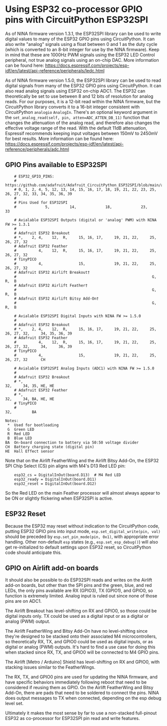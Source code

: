 <!--
SPDX-FileCopyrightText: 2019 ladyada for Adafruit Industries

SPDX-License-Identifier: MIT
-->

# Using ESP32 co-processor GPIO pins with CircuitPython ESP32SPI

As of NINA firmware version 1.3.1, the ESP32SPI library can be used to write digital values to many of the ESP32 GPIO pins using CircuitPython. It can also write "analog" signals using a float between 0 and 1 as the duty cycle (which is converted to an 8-bit integer for use by the NINA firmware). Keep in mind that these are 1000Hz PWM signals using the ESP32 LED Control peripheral, not true analog signals using an on-chip DAC. More information can be found here:
<https://docs.espressif.com/projects/esp-idf/en/latest/api-reference/peripherals/ledc.html>

As of NINA firmware version 1.5.0, the ESP32SPI library can be used to read digital signals from many of the ESP32 GPIO pins using CircuitPython. It can also read analog signals using ESP32 on-chip ADC1. The ESP32 can theoretically be set to use between 8 and 12 bits of resolution for analog reads. For our purposes, it is a 12-bit read within the NINA firmware, but the CircuitPython library converts it to a 16-bit integer consistent with CircuitPython `analogio` `AnalogIn`. There's an optional keyword argument in the `set_analog_read(self, pin, atten=ADC_ATTEN_DB_11)` function that changes the attenuation of the analog read, and therefore also changes the effective voltage range of the read. With the default 11dB attenuation, Espressif recommends keeping input voltages between 150mV to 2450mV for best results. More information can be found here:
<https://docs.espressif.com/projects/esp-idf/en/latest/api-reference/peripherals/adc.html>

## GPIO Pins available to ESP32SPI

```
    # ESP32_GPIO_PINS:
    # https://github.com/adafruit/Adafruit_CircuitPython_ESP32SPI/blob/main/adafruit_esp32spi/digitalio.py
    # 0, 1, 2, 4, 5, 12, 13, 14, 15, 16, 17, 18, 19, 21, 22, 23, 25, 26, 27, 32, 33, 34, 35, 36, 39
    #
    # Pins Used for ESP32SPI
    #             5,         14,             18,             23,                 33

    # Avialable ESP32SPI Outputs (digital or 'analog' PWM) with NINA FW >= 1.3.1
    #
    # Adafruit ESP32 Breakout
    # *,    2, 4,    12,  R,     15, 16, 17,     19, 21, 22,     25, 26, 27, 32
    # Adafruit ESP32 Feather
    #          4,    12,  R,     15, 16, 17,     19, 21, 22,     25, 26, 27, 32
    # TinyPICO
    #          4,                15,             19, 21, 22,     25, 26, 27, 32
    # Adafruit ESP32 Airlift Breakout†
    #                                                             G,  R,  B
    # Adafruit ESP32 Airlift Feather†
    #                                                             G,  R,  B
    # Adafruit ESP32 Airlift Bitsy Add-On†
    #                                                             G,  R,  B

    # Avialable ESP32SPI Digital Inputs with NINA FW >= 1.5.0
    #
    # Adafruit ESP32 Breakout
    # *,    2, 4,    12,  R,     15, 16, 17,     19, 21, 22,     25, 26, 27, 32,     34, 35, 36, 39
    # Adafruit ESP32 Feather
    #          4,    12,  R,     15, 16, 17,     19, 21, 22,     25, 26, 27, 32,     34,     36, 39
    # TinyPICO
    #          4,                15,             19, 21, 22,     25, 26, 27, 32      CH

    # Avialable ESP32SPI Analog Inputs (ADC1) with NINA FW >= 1.5.0
    #
    # Adafruit ESP32 Breakout
    # *,                                                                     32,     34, 35, HE, HE
    # Adafruit ESP32 Feather
    # *,                                                                     32,     34, BA, HE, HE
    # TinyPICO
    #                                                                        32,         BA

Notes:
 *  Used for bootloading
 G  Green LED
 R  Red LED
 B  Blue LED
BA  On-board connection to battery via 50:50 voltage divider
CH  Battery charging state (digital pin)
HE  Hall Effect sensor
```

Note that on the Airlift FeatherWing and the Airlift Bitsy Add-On, the ESP32 SPI Chip Select (CS) pin aligns with M4's D13 Red LED pin:
```
    esp32_cs = DigitalInOut(board.D13)  # M4 Red LED
    esp32_ready = DigitalInOut(board.D11)
    esp32_reset = DigitalInOut(board.D12)
```
So the Red LED on the main Feather processor will almost always appear to be ON or slightly flickering when ESP32SPI is active.

## ESP32 Reset

Because the ESP32 may reset without indication to the CircuitPython code, putting ESP32 GPIO pins into input mode, `esp.set_digital_write(pin, val)` should be preceded by `esp.set_pin_mode(pin, 0x1)`, with appropriate error handling. Other non-default `esp` states (e.g., `esp.set_esp_debug()`) will also get re-initialized to default settings upon ESP32 reset, so CircuitPython code should anticipate this.

## GPIO on Airlift add-on boards

It should also be possible to do ESP32SPI reads and writes on the Airlift add-on boards, but other than the SPI pins and the green, blue, and red LEDs, the only pins available are RX (GPIO3), TX (GPIO1), and GPIO0, so function is extremely limited. Analog input is ruled out since none of those pins are on ADC1.

The Airlift Breakout has level-shifting on RX and GPIO0, so those could be digital inputs only. TX could be used as a digital input or as a digital or analog (PWM) output.

The Airlift FeatherWing and Bitsy Add-On have no level-shifting since they're designed to be stacked onto their associated M4 microcontrollers, so theoretically RX, TX, and GPIO0 could be used as digital inputs, or as digital or analog (PWM) outputs. It's hard to find a use case for doing this when stacked since RX, TX, and GPIO0 will be connected to M4 GPIO pins.

The Airlift [Metro / Arduino] Shield has level-shifting on RX and GPIO0, with stacking issues similar to the FeatherWings.

The RX, TX, and GPIO0 pins are used for updating the NINA firmware, and have specific behaviors immediately following reboot that need to be considered if reusing them as GPIO. On the Airlift FeatherWing and Bitsy Add-On, there are pads that need to be soldered to connect the pins. NINA does output messages to TX when connected, depending on the esp debug level set.

Ultimately it makes the most sense by far to use a non-stacked full-pinout ESP32 as co-processor for ESP32SPI pin read and write features.
